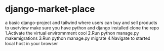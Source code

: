 # django-market-place
a basic django-project and tailwind where users can buy and sell products 
to use/view
make sure you have python and django installed 
clone the repo
1.Activate the virtual enviromnment cool
2.Run python manage.py makemigrations
3.Run python manage.py migrate
4.Navigate to started local host in your browser

